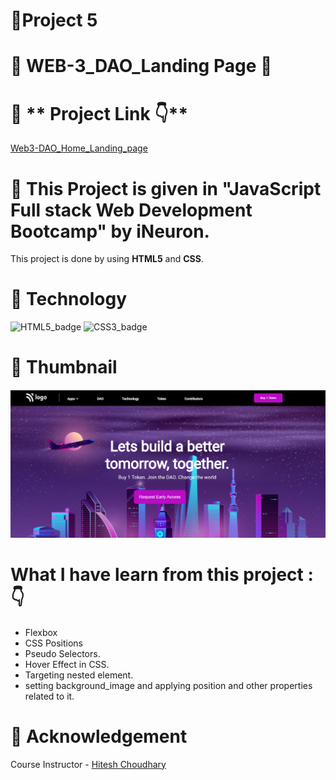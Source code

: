 # 🔗**Project 5**

# 🌟 **WEB-3_DAO_Landing Page** 🌟

# 📌 ** Project Link 👇** 

[Web3-DAO_Home_Landing_page](https://thunderous-kitten-6be33a.netlify.app/)

# 📌 This Project is given in **"JavaScript Full stack Web Development Bootcamp"** by iNeuron.

This project is done by using **HTML5** and **CSS**.

# 📌 **Technology**

![HTML5_badge](https://camo.githubusercontent.com/5d3b0191832237fcbfc6d4497524e8bb547c6bfc9eafb738d5205c629d202067/68747470733a2f2f696d672e736869656c64732e696f2f62616467652f68746d6c352532302d2532334533344632362e7376673f267374796c653d666f722d7468652d6261646765266c6f676f3d68746d6c35266c6f676f436f6c6f723d7768697465)
![CSS3_badge](https://camo.githubusercontent.com/5ed492db9c79ad5990eda7dc80923377f0e7096b18a4d1e9b86c8987dc0e5aa5/68747470733a2f2f696d672e736869656c64732e696f2f62616467652f637373332532302d2532333135373242362e7376673f267374796c653d666f722d7468652d6261646765266c6f676f3d63737333266c6f676f436f6c6f723d7768697465)

# 📸 **Thumbnail**

![project_thumbnail](./Screenshot.png)


# **What I have learn from this project : 👇**

- Flexbox
- CSS Positions
- Pseudo Selectors.
- Hover Effect in CSS.
- Targeting nested element.
- setting background_image and applying position and other properties related to it.


# 📌 **Acknowledgement**

Course Instructor - [Hitesh Choudhary]()